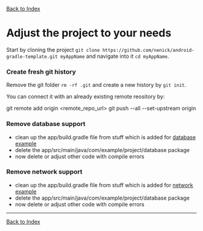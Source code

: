 [Back to Index](index.md)

# Adjust the project to your needs

Start by cloning the project `git clone https://github.com/nenick/android-gradle-template.git myAppName` and navigate into it `cd myAppName`.

### Create fresh git history

Remove the git folder `rm -rf .git` and create a new history by `git init`.

You can connect it with an already existing remote reository by:

git remote add origin <remote_repo_url>
git push --all --set-upstream origin

### Remove database support

* clean up the app/build.gradle file from stuff which is added for [database example](database.md)
* delete the app/src/main/java/com/example/project/database package
* now delete or adjust other code with compile errors

### Remove network support

* clean up the app/build.gradle file from stuff which is added for [network example](network.md)
* delete the app/src/main/java/com/example/project/database package
* now delete or adjust other code with compile errors

---

[Back to Index](index.md)
